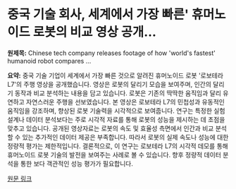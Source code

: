 # 중국 기술 회사, 세계에서 가장 빠른' 휴머노이드 로봇의 비교 영상 공개…

**원제목:** Chinese tech company releases footage of how 'world's fastest' humanoid robot compares ...

**요약:** 중국 기술 기업이 세계에서 가장 빠른 것으로 알려진 휴머노이드 로봇 '로보테라 L7'의 주행 영상을 공개했습니다.  영상은 로봇의 달리기 모습을 보여주며, 인간의 달리기 동작과 비교 분석하는 내용을 담고 있습니다.  로봇은 기존의 딱딱한 움직임과 달리 유연하고 자연스러운 주행을 선보였습니다.  본 영상은 로보테라 L7의 민첩성과 유동적인 움직임을 강조하며,  향상된 로봇 기술력을 시각적으로 보여줍니다.  연구는 특정한 실험 설계나 데이터 분석보다는 주로 시각적 자료를 통해 로봇의 성능을 제시하는 데 초점을 맞추고 있습니다.  공개된 영상자료는  로봇의 속도 및 효율성 측면에서 인간과 비교 분석할 수 있는 추가적인 데이터 제공은 부족합니다. 따라서 로봇의 실제 속도나 성능에 대한 정량적 평가는 제한적입니다.  결론적으로, 이 연구는 로보테라 L7의 시각적 데모를 통해  휴머노이드 로봇 기술의 발전을 보여주는 사례로 볼 수 있습니다.  향후  정량적 데이터 분석을 통한  보다 객관적인 성능 평가가 필요합니다.

[원문 링크](https://supercarblondie.com/latest/robotera-l7-humanoid-robot-runner/)
